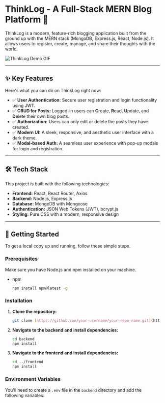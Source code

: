 # ThinkLog - A Full-Stack MERN Blog Platform 🚀

ThinkLog is a modern, feature-rich blogging application built from the ground up with the MERN stack (MongoDB, Express.js, React, Node.js). It allows users to register, create, manage, and share their thoughts with the world.

![ThinkLog Demo GIF](<#placeholder-for-your-gif-url#>)

---

## ✨ Key Features

Here's what you can do on ThinkLog right now:

-   ✅ **User Authentication:** Secure user registration and login functionality using JWT.
-   ✅ **CRUD for Posts:** Logged-in users can **C**reate, **R**ead, **U**pdate, and **D**elete their own blog posts.
-   ✅ **Authorization:** Users can only edit or delete the posts they have created.
-   ✅ **Modern UI:** A sleek, responsive, and aesthetic user interface with a dark theme.
-   ✅ **Modal-based Auth:** A seamless user experience with pop-up modals for login and registration.

---

## 🛠️ Tech Stack

This project is built with the following technologies:

-   **Frontend:** React, React Router, Axios
-   **Backend:** Node.js, Express.js
-   **Database:** MongoDB with Mongoose
-   **Authentication:** JSON Web Tokens (JWT), bcrypt.js
-   **Styling:** Pure CSS with a modern, responsive design

---

## 🚀 Getting Started

To get a local copy up and running, follow these simple steps.

### Prerequisites

Make sure you have Node.js and npm installed on your machine.
-   npm
    ```sh
    npm install npm@latest -g
    ```

### Installation

1.  **Clone the repository:**
    ```sh
    git clone [https://github.com/your-username/your-repo-name.git](https://github.com/your-username/your-repo-name.git)
    ```
2.  **Navigate to the backend and install dependencies:**
    ```sh
    cd backend
    npm install
    ```
3.  **Navigate to the frontend and install dependencies:**
    ```sh
    cd ../frontend
    npm install
    ```

### Environment Variables

You'll need to create a `.env` file in the `backend` directory and add the following variables:
